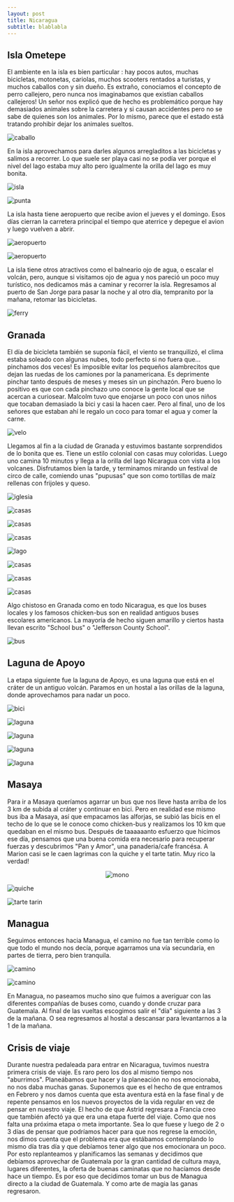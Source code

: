 ```yaml
---
layout: post
title: Nicaragua
subtitle: blablabla
---
```


## Isla Ometepe

El ambiente en la isla es bien particular : hay pocos autos, muchas bicicletas, motonetas, cariolas, muchos scooters rentados a turistas, y muchos caballos con y sin dueño. Es extraño, conociamos el concepto de perro callejero, pero nunca nos imaginabamos que existian caballos callejeros! Un señor nos explicó que de hecho es problemático porque hay demasiados animales sobre la carretera y si causan accidentes pero no se sabe de quienes son los animales. Por lo mismo, parece que el estado está tratando prohibir dejar los animales sueltos. 

![caballo](https://lh3.googleusercontent.com/M9u-ZPMUICYMneM8H5082TjXqcxvlaLPo32u24euxJHoeHtAE2DTo4UzS2fBTeczy5R4z4abDtyuxzO84U_W0QUy6ayt_fbWIrCxdQTHPhUl-BjzOj4559XPPGqmomXsOSwNq3eh7UgJejOBWyGxd_-x7OmmU3HInQjwzlPTHAGMBqBWHQ9bzMYcT7khU34q1l5DqnEV4SMIwJM88Vj_JkuIQj0O5_mfoTJEBgu9Q2S-gVENhR4t1-yNg6wv4gPhQceHSXWpXbsR2wXFlBrbzxT0Q-o7PWANDSNWqnqMbknAS8On1V43FSGSFmcnlaFm9qFPXNxTHbrRKhG_pY7XlIG1P5dCZhsfX9NqeZv003XU9t09Cfw9J6cf573erkW7ucGpczuqroYLTuY9m8IkiOCnKq7qlcKDJhCYtbRiIWZ7dOx3LO8ts42Lcxub13UVMMMkpkzrI5e_ICVFVUqtcF0vlrd4uX-HVcWiIBdhPKOTl5xvIWMXxA7_LOL6JLopkEZxH82T-oWVW5ouwfxvaJx8fC4DLxaVAR2Vg_0vtSvT8DcE2S5KGh0yOf0avmc2JvZMJTBeMVDcVBmiLaFqBHUQOG_BdC_WW-p2_80tlYDOzI6k4AAgOVxugVYPSFwnJqNvg3LgzMwzBYvatbcX27aKfuq7EzWjSA=w1184-h666-no)

En la isla aprovechamos para darles algunos arregladitos a las bicicletas y salimos a recorrer. Lo que suele ser playa casi no se podía ver  porque el nivel del lago estaba muy alto pero igualmente la orilla del lago es muy bonita. 

![isla](https://lh3.googleusercontent.com/kBNx2sBT4oRfpaCKngkqXT1wQ79lMsswym5Xqb7IacSRcT4z8XVfy4tcB4uQ3SkuYObdmYPIYq2VKj2uKPDagtL4fCP905ylVM7b6AiUHi5Whx9Ve6eWmBIvcXG3X5yY7pzLoJA0yQqOIspBadAL9jvAhW0xXSKc9MARlyQ3f8Y8qk325JlAcOhuhLdbbF6i7OMOOYKNhuQCI021GS-jv750Lr61VAUMSc8KZWl8y7plD2Eh5XJG_0HtE0JEzLtFvL7oMIGEl-Bl0g5QngG4FG3M4D8Wefmvu-i4irlyemaHdRWDM8rObxBzIMGLpPAdVKdx97N_dBJmJBuIjG0OQ79Iqw-FjtqpY_e4paMRvLRmMCGAbdn_5eG-r-brS8JUFpE9fzQvPgLhsbOaB9SYJ5t_Hjo9VBTtn_YLCU3TaRYOXWW2ZEfKCoDhKXR2AkpS8CeleUTfUWUYDe-QygHYo3DyYNpBqyP1whtjpI9srJTtFdzDJAG8baOVWnWtTFNJQl2dq6Sk6aAxrKgSVoiPQhoo5Kmbv9BWRK-zjTdxFA5E-VbbRbCca6ZU-u9uyx1pFdX8pRlTcHSGpGSWheIy897Oo4pM8akx19fYqL9dSXppGxuzZ5t_w8cL4K6mOwwmhHcfJASgKw3qc5iLMpPXTrz9ZVZQd22DGg=w1184-h666-no)

![punta](https://lh3.googleusercontent.com/hDnzlr1uquPX0kZeN2e7UDrCyO43sq1NASwapM1bj3GXVGFetgLl4YK2k3npTb0-Rc8RpgVD9p0e43V3Qk0LkMl4QH16QDOswZV5Oc7mCR4I0Nv7-48Ax-zT9pi3YIrsiWDze4eobfcfmjzeAb5zeG3lH6WegRyFzTG-Szqi-tm-k_XAbQ1KdNy7IV_tSGVkp4-Sa5zLVQOenmLDoAc-odHAKaYDDo6NZ_ziIg5RS5fEaUoTVjtFOt3-1pi_f3T-mFB2J0weA7SqgH9AtwPcoapVAjZlTmCfqdyfnciEhsD38BqjNBiLg5C4wTWFiug5lcF6Feg0fLHzXB8p4K_BvyPCk30lcHPMcTEeYx8FQI-ubR7ChtfaaCNnG6MwotMIgkPymQs1l9od0p_iJ5W25GPeex4vjkPvpV0kzghFr29zV-66B4IH6cgMmqjxqE3iOUra_DtgKavUyzNnUd2kFyy7fBwCAxXGxUgdjt6qp0nUSIZ-7KM1a2Zo5R1YoSkxhspq4aHTenRQKXU65Y6eANuOStfULC2USfdyVw_Quyly2Ore-H0N9jprXNx7gLc0geDZdkurdBwxtmy_7UfWZZToytYZb9S9laeFMLKpFvX7JgKUYwsCP0n7TjfCzQQe76m-yDk-Ae_jAXR2kl-1-xJqEk-QMpELSg=w1184-h666-no)

La isla hasta tiene aeropuerto que recibe avion el jueves y el domingo. Esos días cierran la carretera principal el tiempo que aterrice y depegue el avion y luego vuelven a abrir.

![aeropuerto](https://lh3.googleusercontent.com/ONZ-7Hb_6rHQFkq96SmPFXz9tBfunqx2KRI9-XRYlu3FRBrMuQS0lraUE_rBt6YmhbcFdIEnGpRynjb1l_1oX4dZAetm1vvOrvUnwlWc1fEYcaXo-RYv8nxeDLB0EXD-RQc7h2gc9r41pav3ltclFhM61Dp7ebnHwoBEZPa42tBgFIqE6v8fNubWp_7HB9hcuq53CC8CviPtdKIPNJ1dj8VMVjyveeyb6Z79Y7upQ--dSqL7icStV7VzUqy8oOuJCU03oWPmfdcAZYoa6kA-HDwyS1OQCnXsIH6yqtz5tDuXNvYOpBr67PIGnCTvt_7PSYvJPvlxH-Byl8F4nUvPEnIol0XSouO4z_-_jD6DdsnrchRbHUW_3A2rZl1pLKKds_8VLOdRehRawb9Vtwxj7t8FQlSugE3WoNg0qoCy0iW_PM7Q9plhLsMd_9oZe64vPf3fGrsKNjI-CAcz2wuOSA8i5FYnEwV_RCZGCj3gE1_jAuiGD7yALv-1SazC-CT2EjzAZQtcjfIxWlSTf8uJJeaIiGxeyU-b8LFeHMK8rF0oFbfJYTC4zxlUzgKm9sYwlvdR0DZ4Llu8oiUOjfR0_xfqMpCsLuIm__reLPW-JXpz7UHnPdBg41rqwshJEsXMIzR-U8_D6U9y-C-9I57yzD9jhKtD4bt75g=w1184-h666-no)

![aeropuerto](https://lh3.googleusercontent.com/8oCJFAktdK0hY2D1K9_nFUTPAsYsUZRYuiBvqOa9TElTluORQlOgHu21PH1eca00kV9SXRxNf_a1M63lqQpBqhmesRqHRTyrot6FZO-AWs3rKx5JKtk6itLZPlxEN6OxpxFgsyDhsZxiNLbEHmtTaIVNWdDOGyXOX_Dpc0ysm7a9t0GE2HTIVCZMipG55HE0IsXyCii4IOTYTG4Gvo114vLX99ans2xNkj44kFiHd9lNWWfaH1GS151dH5rV_1wCPj-9cZv0ZuFPEqTHSEyOKVZPQMxzgVt9cOXyXzhZ709s2uUrFh9Y9cg5xwLApzYR2j9rCqwqX-7DplcBJy7TfvuCP7F5C014xPedtezhx0Lgi4qKzSLI1lMCsdseNXXntsir-DN0KZhaeHaXxQQOH4Sli8M2PoT3q2zLn3UiOxfFI7nNqGdOtvc1dx5rzjqTYb5Ob-I0OAZTRnHGrvlpTGZTHUcpyRGDobRFYZuu-FBEmujzl1j1zjqDSh2UOZv4EDX9z5xtKqXunFg8QkV6qZ4uEj4TlKZomkLRLQS_1d4zLLIyPybBvOEbJuHUofr-VfuPJymVum8yPCMgsPqIM5BRpHoS2QOr7_LE3kGUygwT0OubizXxse3eTUdnZJfSLPiGilNe1iWneb-czOOchr_qhbe6dBybNg=w1184-h666-no)

La isla tiene otros atractivos como el balneario ojo de agua, o escalar el volcán, pero, aunque si visitamos ojo de agua y nos pareció un poco muy turístico, nos dedicamos más a caminar y recorrer la isla. Regresamos al puerto de San Jorge para pasar la noche y al otro día, tempranito por la mañana, retomar las bicicletas.

![ferry](https://lh3.googleusercontent.com/a2HF3cM9D8h2cVKyVORLsrWHtBJl92bmsfP6-xeUie-toBEFUzmfImxfg45bFltOLlkZOYO-3GRHzPZSZ9IV1GxsndMNNIu1yS7Ewy8-9E2RWqw_RvN3-G8UfF8Qsa3ZnMaHhAlodaSNpj3SWzPw6jh7lY8yXpfGhLsmWF4b-jjrvqTlBCjsI_47wy_644kmf_tGOJniJ7UhdGMg01iscsmZNZ_D_9OcKljY5TDYwhGaboULGMUoJaSGuGflMCgZ22gkF89yohLyc0BGi8jMIc-WePswrtbmMES2_9XzqFlD3eVXubxmSlPRXESLFfo12btLguoDTTAPdRvqUdyUZpdCUO2I0szcdLc_DtdBmX2SHzxLneys-7UQpOLc0AsdYd9kp9p2GW6JJkTBuVzmB_cAlxZB7LwDhvbNJr7MU0wJioWPZE1r9DvtfG_M2gIz1N7pes6jvrDTlhYcR9rocHc7IqfL8WA35wJ3OodlWQaiZovU5L6efAAMHC5LcgquWQHGNTbMDdAkOc5L0txtfaA71FrOk6IDsKIH7aBl0qxSjdfk46QXtDKBC19Vto6EtRnoptBd4_lOdHSIMAMU6B_nATJq8brB7ka2QBmxGBURSaKx7lXf8L4eS9WGlka-JyLOnMIIfAu1jrDDLZ3iQxICaQPhkyYJ8A=w1184-h666-no)


## Granada

El día de bicicleta también se suponía fácil, el viento se tranquilizó, el clima estaba soleado con algunas nubes, todo perfecto si no fuera que... pinchamos dos veces! Es imposible evitar los pequeños alambrecitos que dejan las ruedas de los camiones por la panamericana. Es deprimente pinchar tanto después de meses y meses sin un pinchazón. Pero bueno lo positivo es que con cada pinchazo uno conoce la gente local que se acercan a curiosear. Malcolm tuvo que enojarse un poco con unos niños que tocaban demasiado la bici y casi la hacen caer. Pero al final, uno de los señores que estaban ahí le regalo un coco para tomar el agua y comer la carne.

![velo](https://lh3.googleusercontent.com/oGnhtMt5y7OGXAuhfr-5-LZkflCA--zw2HLTbDfVaNFPscaR_OpgwpEfahzqXVvInvQBTf1zehkcfeCThrAwZwwLyB9_NtNFHU-tkNnor7fzaZ8I4E3z2hBqg2B7uefGNnd-onNMd5oHpZaiIL9_z8Afdrkqhc4RK7eeJw63eVRjlgcDepMczhHQnOlK2-yLEEyZj8lmlvGyOyXK4eHPlHFUgo8-NJw8pZXwqNzfHUleYg9dxBb27tZUhHIFkIWQvjjVql0VvwJ0cNPYdJx-XgqR1ZpYcX5BVIPid5z1mYxwDuof4vZKDjhvv5S6g4-UDf9f4lMxFzMOtJwCVTmaMNCMpoUPZetrBuxNXlXcfIuBojgPFQXtQfPVPTQ6tpO9OBoeqSrScyTTzsNraSOAx94eCm45yL2dj0n86I-pe6nF5_hh6GVXSTw9N5IrAB8Yr62rgnSUzxjPX5I1BUjpJIPC5ucHo3LMEPU3vfRUkE73Y1YyChri9cjTS7HV_Yu7vvyOjmYGUA5uqy_TZhMBopgyu3hCC3lZiEv6AzvebEi6hKGbiOD-x6tC6eglxt9m3oK0tMMc9in8sal07YTsA27bwDSpFUEvODNIw3TG67odkH5gXyzj5QdwfvF0uAEGGlAtRJzg_y5SFhF-rUCodUXy-ndH-s4xvw=w1184-h666-no)

Llegamos al fin a la ciudad de Granada y estuvimos bastante sorprendidos de lo bonita que es. Tiene un estilo colonial con casas muy coloridas. Luego uno camina 10 minutos y llega a la orilla del lago Nicaragua con vista a los volcanes. Disfrutamos bien la tarde, y terminamos mirando un festival de circo de calle, comiendo unas "pupusas" que son como tortillas de maíz rellenas con frijoles y queso.

![iglesia](https://lh3.googleusercontent.com/Ssj8JtOiRv9izlXDj6T1Dfp6MOvNDO5oKV2KGfUOju8tlJCcZkYb0Ywz-ldF_k-0B0kvYFpiPxGuEJyy9j_7NHpvpjINp4pdWuUa2lpT9razxEQiX1cvwNVfItbudni6HDYOIn1EpY7yAv0_I7rkplcNGCjDZqCC5MsN68jzhb1szUa3u8b79voarLoxYwq4YElrdqrd8C5ZDCq8JjUBG3qYfL_p2P_L44UdBttz04OEmfvwuRgJqeZ1SO6pkUli-Mplhc7ddkC3dTLPyuM8IytyJfSbiTbdnEpsm3DFn4YQzDZPT-TxKYi4JVp292TSXTBVnkfRrxQyNgZ1wcLHMllfFUChCo902_ZG8uPW3v3QGI2tdkCyyhfAFTKuS_9cut0ZzKxmq3yX15UjcQ62lTpC7ul50-fRNG-DVyuZUYw5rrJwKFH8WeWaOiog7iQ3uPvbrKDfOxV5lDhHENn4-1TVETU06a_F-NlbPeJasBHSyKNTONYZU5yQ5l5VNQL9aXsT1sHzpAohRx-8LZFBp5C7davMdVKEpcC3Bgm_MkH7FBkxXduD2nDKRoIRV08WFlEwqU6pHVHy9J3AwFXRF-GSPG4EhIpLmHaaGahQ9T9deSesRghpKAXKiqa5CM7HaABAzkL4NE_gWDRCDTDTRlacSzioZEL_lw=w1184-h666-no)

![casas](https://lh3.googleusercontent.com/Y654wjniaXJP1psxbMu01S6FttTBS8VBCkO4tiSn1rgZeHlnQdF0iZzfFJIBmIQB1YUHpRCdvef5JS82Bs4Sk3nV3qNq-oUEAwp-rdsev9exkGlsCVRXi4xfEFFwiimI0CtqI6M4lV4LWrKFJLtSuUQ9P_Y-leH3X7qYPAgJH451UZ_hsgEbgLfQ0ZCyVOcfKcVddgnz_DtljgFGV-bOk8_yAuKMsV8IHJldo1Yk5WupYz6rhwGkYGt5YopPS6l_N7R7Sv7PGAon99PVAGtwKs0HvkhQt7ANZZ4zBxMe3U78nzsyFokQfjp5QhedkXXrFlRqAq1CjU2VuBBkFPgquRpA4pGt0W5wuIF2MweFhej0OQHflVRBwNV1iFoFhc9cA69d_Hze-XvUgCnnsR54_uSAwyIIhLK8LOBdmkOIzDVqR3cRKGLHgjzCIaGizvSQnSmyGuhYxn02ox8n2L83aPEONMzbkiBPcXyhsMVWmx2s15mN3vZdCwa6PweyqvFFWFSx5BkcjLj2H7sf2vrc7gl70dQs8VAlf-KVWP7FadmwPZ2Z5dPhXrvHxzYLCZNy3OR2kaT93Tt4fgWHVmnHYqZiwAKKvAsqxCrdtWp2Rskl-yg5SInF-CkQeWQ_bjzNqd5mgW2x35w9zZrd8-0tc3x-wuzPq80IHw=w1184-h666-no)

![casas](https://lh3.googleusercontent.com/MMdllzzWJAa83bC1IyPONdCrNM8bYeYDzcRkrxNq_QRM-0CQLBsACUis6zC3hgSDuxN6IFrqW3_DVsyKQree18g_8tCan_crjCXFBAKvkU5U3JP6kmPsjye0dl_U8lFDBb2Q5J8WaQnRhEk0Fdk3QhKQrveO6rsBZLsnhmELFdNzkQ96e9Y35oSouQEZUxSDjfQTMqCRIPEv3NBDjm2mm3skifQ79cbP3C9JbZ92U420XrYxaL7-sJqK1XN6KDh61Q7RF55bvPe86vx2ZyNAOn2Uz7GNdWf2WR80MRhqBhojqqedayoDeIQ8ggsU_VxhHPjtSSWtY2cYoIeTBa1hR4cep_7AtOK2w15G5WqDqnkqnLTgkCx7uKB3o0uShtJ3ARVL_RgjtnYOlxS1lg-ero4-osBnl_bZEXXnSj8E-UT2M1lMErTug80x5FGHr3sGA2NwcGhyrri9ipECeB0TF29sSWPQ4Sr0pT91d5eT6mTsaJ0Qvud7C9oq6ebgUifHTJL6ubsk6f-zcue5xFd033nmdZk7J2xiLjEy-HiU1z_Ar8UQRJrru12-xyjxJU9Fy1IUv0feW5SBubDsAwWC5ffR6IuZInYm9rqqa9Q3lys8gc88U0XAzQYLdkgzrNWdXbZiCy-WRjBgv7wBT_YdSTX5OqzhEUDYPg=w1184-h666-no)

![casas](https://lh3.googleusercontent.com/cMjcCbw252GBbrfhpNZGPZWZ3mjAPynowIn511tuS6w8u9iQvYqGWPnP7rCsaE9N9469lY47xXUSZtEWVQwDI9JcKC4gCpSfMul7K0hjLoQW2S89pJWbSQvTJJmhNCVf-wJT9pgd1Vov72DAON-1oH08mCpoOSu9bqaCv3STrhf6CS-MlhxAGRG_4HPzMDdhlb433hUA2uhkyX0MK5ddXZ8tFofcTnwq5O-0tmKMoPpD22_UCn5A7x1ieFf4wcwB0gypcxJyJmSu7c2_42VfWrx7d7GbSZcT3d3ZezIZ1wd7bB7VzUDE5RNw2JWBhU-BVAeFPQIqXn_EhMqCsNGjEZ6QwcMOa-t7x_WAqCEv7n3TEh2LBONFSwuEgQb1mwQSqoCwYNC45w0Sf3RVn-oovhI-RAZSwOrd8zLoXSr6M8paLd-2s3ff5hM2c3kjim4qMZ0kh2JMvI1MvWR4RiJSz3sS7f-0RphsUUBjj-OGiH4P1JSrfjkz3-_EaYzs8pjP5Oie3NCa_97Y_z41ySakNVzqmwEMUpkbH0NIVQeBS2rrbnPTKjuWmGLhlX9vQg9bUBe_WPeqmKslcmhMSVsa6LiPBH2qjQjdhBfFtth7aGVawPLFuRyHXRefY-Thg_hhrQgjjCCCia5kf66YLz9SxXdmNc4nIoPkMQ=w1184-h666-no)

![lago](https://lh3.googleusercontent.com/scslFIuNDRQErbOQMCaQylGxu3qwo7Fom5iETxgwZBMqvUZWagwy-u1a1xrDGohExWyMnlRcjbpZcPVEUI4O6msKagVYl5qbEWKQrQwWwddZrMys4vbU9oNTiyOP3dSE0u8qWX018SvBDcntT2Erwo9i2YrUCtjOsNOBSIVVgJoZkCEc_eNWc41oHf9hfEyQkUQz5NbRil5X2n_btPZk1QRR_rPpQxH30ogwrlwk77AaZXiPs6a3LHszrkY7IE6PMtGQfbRTdHSDtwYLtNLSz2ufz6lSxW2rV87FQL-SHfM6tSQHTxPRPszmcjA3RI4sEHR_bZWNWhXTb8J7uIg2P3bRLM_im0Qe1aOxqsSS-wUUrVTp8NMTe-J-VgGzeRTewHRS5IcvTgS-WfwGKZnDUmnBrYUgoB9YSlmLOYOB15TIJRUjbp5Jrnj0sWHzu9nNpFx-t9yKrKWNB6grtWERc9jrdOhi7c1XfZQYt8fgsc3fyDHl5qxglPdZxyzXLdn1WDkRKl3z_AVojzFzHzHFt0Eh_sTStsHuHLfltVkqzo0Or6ikIqVktzXq_4D0utTcbrPB4WSPragvSCR02Tow08CW9LmIpHuGQwO-f97hK-a3zIgYYa9g8aRFGiB9VKzg2BoLoPZ-qHzS42-XEZks7ZNV4IsTEum90A=w1184-h666-no)

![casas](https://lh3.googleusercontent.com/GrmiQlEjD21fxey0KMZIufQZqxRtEkTR4rwq3B-4zXOaFyUFFoemPsH6atW9kY_CxONx4si_sFXyXBh9grfcq9VNPUaV-T_55MP3fJoseOnSHut2D5tu2MUxfGVc1yX8El7BKM_MexGMU4qndioaXQEb80uKDVcpcyo82QHc7N6OxrVi3ctyYtFBuigAQZRYGsSmQ3FyrsXQTwmRuVCjJ3xHu3MyID9OZoLToiZS1lklfK-1RFcLHMsnMHjmWqHqM85ZhAPkfm7gyo1AWRf8rf27nOSqI2XAzB3D5QIu-xFXc3dRoZyH8s-F5Mwai7ertfOWcOilHa6Lu-MqArPxz7GPb0BxrzYvVCVv8Pzl7wSPz8qAz6TCU8ApL8B-DCwrSsM7qNOLdcpIoxrpBSzE2AgB6GP5_1j0AoN0pcmx0QSLNnQDrXJCi8sgZmsK_2zUDT_BclNUNeuKC6-nAjHptdD7mO-CE0Oy42rwDFsQT67MAUrhqFA8koD81WJDVxOutmW2rhZscDyXdNxjmBUCbVV8c1Pwb4FYevqlYEOJa0jjdn4vf0sY39k6mmF5OSEI8UMPK6I5bixWcuFtRY7xW1cO59un38zMU-ARPEwWaD8a-cdfsNut2hrybzbHDR_UHWDOjuStytINUMQDvztGOW4udX7IWjAS4g=w1184-h666-no)

![casas](https://lh3.googleusercontent.com/fndB7i5SsdDMwl2N8NhLDa3rZyV_sGc0TTenez8C5BIYy8qna-V_e83uIgqwA7VrnpSnQrL9S0SCPbP4NnMgrgLEP9Wohq3oltlWhY8EIjENRAkjlbCJsgIuVhp8dm3z1mkdIGLEAGcxfYkgnfmV3x3nigcxQ630LiVw_hL6c9xJYxrefbVrWQX_Gd_cPZtT32GELh_e1O4w7Vivw47gUA9vPz1b2jUyqdq1C525lqK0bb-wTsAE6ReeY4o4okoju_nhQRgCxMQZZ8svDnKwLSR3cHGtKUcCujmQj30AEWO0z11FGGwZvP-rgnhLBrr07mWP9nKk7BY9ZF5h41s3IgpHpOo8nx23QR4xHpWQfXkTwzMnMk71mRDA_fw0UZtL72ofnifCbJpXqMqrehHjQIwN6T6vT_qlPBRJKPS2psLIRdehH-Gnyrh4vK43rfxSOCsnFbosHc0coPsc4XO4RrH_4bn6ePD7NRpqyPGtBu6lvxTD2fX2yaIg9NTGw1AXLOhWoqYUAsfOfmN0KHnJHnSESD4fQ1c9wNCAhtNH84q0PRxA7RvKMTW7_981FYl56wnq3_-WWh2uDkVSEW0U4JO3W2e-SP-izsiSMAgEz__aN_yljstgQqhR2TT8SvGu9q9EfEjwOTzvlcHVn3vzayRUelxvh4G71A=w1184-h666-no)

![casas](https://lh3.googleusercontent.com/TSxaIJlvTjrhakItbI63EQ9wa9ERCS3yNd_zhR5RKJL9KGgep-cjkFsoroawgnqJNc2WEYJtscdJ6_a7RySmbyhyJr1mrAiXgAswFOeIOxSi392Nsv0BMvYrrIjVK-mk19r3PaNH4zSAIQZfgsGhzDJX2hW9vW5MWEQtNAdl4Mmz6PFm-FETXbxX2AEJ8kr8feNqStVJphJI_chd5IjpRJQ3DZQORB8ReveJaOTI8QEsxAtvBn7lhIHmCpS4xxS4YMfgmiKLKobkxGOXohc5OK0S392RFt_kRztZUwLQH76llWUnW68xWlwkrjUUh4vVHXQU6aKLZv23mtn562vtevrnCIxdUosgspXUvajz8cX3346SjDbeDy_rwGN-lEB6jMzI5_XNlgqIjE9h2kmp6ZejgjB0gODe6nvJctHlGaoaUpjF9D7OtMNQZgKirCLEiS-6uxBoiqW-aKQLEymWi0HQQVex4caJ7WtkuMqJo3ZObYrhFWY9slgmYyENxMQNVaYyigY3cWlHEc1pLTbZYfTExIXNd7CkbH6XDnxClPqeBLrNDSIwZu42vS9IVAXjUjTtn8znZEz9f4Cbtz7eRlgRAqKPDO14WocqDKRWMH_7OIg6DSUd80CXa0vDhc4Gxkok-mr9b2rNSoejSqqUP7Io5qfekVNFzw=w1184-h666-no)

Algo chistoso en Granada como en todo Nicaragua, es que los buses locales y los famosos chicken-bus son en realidad antiguos buses escolares americanos. La mayoría de hecho siguen amarillo y ciertos hasta llevan escrito "School bus" o "Jefferson County School".

![bus](https://lh3.googleusercontent.com/ke3rsVkWTnaZD47znWL8ZaBBdIRCkiCTDMGuN3EmeKp2OPlKgzq7iKKte77EAyuD-mC0jmRAOZLnrKvTbAc113WBZCH1tKCrVaClmDLq3v_8q_3J3E1enSF6dQ0vkwvMXaC8-l4MhO8yGqqgGIGj3hC7S1KKq_ITpUC9w6rliXwp_oD-Ofb1qmh8bVWAWVOMUqgc6vasGB_0nYoZ1J6nLilpmEpZEPUaW-9LiZ0W2FC0CSKSySAUB-hIg7ktGuI7X7hktqxn4dpYopqWm7ujfNHxjrtJEYXhExE2mCkRk723SjjYlvNnQXQhslkxBs6mGnMG22ntgYyPfcRdOI9W2W_rRj9fXydzJ6qUMlybL1eYsQr58A-ONLY0-f0NfH60uC_NfNu3Qzv7KO55RTguwTT9A91K0dExUXH1UuxYN0EeyN_f4LfInS0zMeNsGygboj_4Uz7atLAl6_Hj4h89pLcJjeVJdQJdLdQ5Mm0FWzixmhB-DVCoIIH3NDV68dGXRC4FdHuFbjMcwy9OhD7J_xFJByDWtpfidEXCjRcfMIrCXIALv9QVxmwfzcMU7rlEpQgPrrKf_QEbJ7-IYpFdz1aF7IjKry5-yDsMsodiY7WIMfvH_kZBr7hshnQbIeFfvIC1VYpH_Vrop6TIM6zYL3TBZb6C8pSIJg=w1184-h666-no)


## Laguna de Apoyo 

La etapa siguiente fue la laguna de Apoyo, es una laguna que está en el cráter de un antiguo volcán. Paramos en un hostal a las orillas de la laguna, donde aprovechamos para nadar un poco.

![bici](https://lh3.googleusercontent.com/Arj-qM5mfMnkHRs0aE1YyaP2CNDVtKEW5hQoDcrTHbNh-hXCkZuPsOWQTuSsfm96Htx8rNkj1GM4D9hM-JDot7X0EhEgR1-LwmoWOmp8vSVPAHsvCxiMxVTeV3YDX0taYFeKPYJ1dae5fQKHiN_Imas_fdESV6RUoZK29WFUZ6mjrVNtUZv3gLK6daGO3oMISmqjYhyhSb0EXBJbqE6mxz8mRaBLZY_um8PiUf3bW2xVoXUrWzZkVCc-yCQ1fCg6_1cPiyHLpI0tTCHSvn8gm9rUlQL3CQErvT3B6QpYFm8ojxXjBotV2wOKIsVkcAHb3_pQ1RGyEMZTgx_S3PjtO4QOHRqFMcJ6m17n3CwORHOTSXG0y5VIpBeLjdANgiz_ka79tXuv6wYopz2kPkCMR4btsBDmmZVTBtJTZVzfK-Qag6NlMC_UO6TppcTrSNnTNMcxR-YpZiXo0nDzHIvv7qUaByw-PKx8xi88yH1VL2K-aBWTOLXib-1ptAl0y8kOTXHELJmD5YokzKBLfjaXk-DCdhbUaAZJUTEOawcmbsVDZlalnu7PnhHMs0lt9mxH6m19SLuFWjimn_uKmNa7DOx9AOAeoKNNgZAtzxa5xFt3foQDOeuPRobXWpxeThf7bAr1FXidDr_OIE8lUmgA1bPRlwERuLfKDg=w1184-h666-no)

![laguna](https://lh3.googleusercontent.com/2blf6yOr7cC-sBj_5Gde-ZZp_bnUp375RcolXfy8Gmy_caVZ1W0JHfI5um-NFdoiVeQFcXuLXK-_7IdK_t-YhhaD7WYsJBwiSpC8w2c7ZsPNNJdHNtGjqgcmdi-O07zWN1H8sA5n6UUv1AJMkru42dkhv4VQ7OFowmFOUJ3_umKaQEwLIxxu_Cw827GpxcR0bmGhgc98tlFFwdywIgEvKrSxVVW-YTtGWyXcO0wrDlxslfX7OWc6T4RZ3KQ0qF3I3oXNSGeWVY0VE5TejYhqUIvTyj_CBMRGeJigknoudL8G7bfVOAXRGt5praNE96Ut60twGwPWp8d0MjZMHPow0TLO6ryCvza5zbbl11_RJ6iba4wLnfBJxB_-1A8y2sC2hiHsS61C4m4snY-qHN6RQvfwQcJWPfqBa0gicGq3Soop3ZSscfCV1urYvxli12ONQn_vloIwiZiYCj1rcBBSQr_iZZXIlruDN7Oz2Z9Q8ndhxXlh4syA2vESsALhf2lAYZA9OdnXfwK9D_Ev0c_gNobtOK1J7R4zGabpV8xMQ6hDmdWAry3awA0axddpJLL3Tsek25pfLqhkvRYl2EUDTZ0IN8S7ZpkEhQVuYY_mV3ze8hUDyzLZindvShyXmsjI5IkAIJzxiFy1BNuWJ-crXRP4WtHu0bUUPg=w1205-h330-no)

![laguna](https://lh3.googleusercontent.com/krDyCvUCBl5J9_HIOZi8EvxSCHbG8oytWW8NXbRIJ7fNkRosKcaKYbnlvx25StaPQ2xKuMAfAdqTFuXyINyexiIBuWzi3x4tfNzr8AU64l_BB2c3MxoZC6AxysAexTj2F400XNfu8E5SU0GR53JCP3Oqb1x7Rx2fNsvmUbvdsj_xTSDLTbQ7g1zSlCOC60sPVL9-8LikQUMjYIlupVvSTl70ezMgtQqeYsl_-CkP3l-3mtBsXbe_PLEIw5HuIxNvAZWkZOJSpJg4QUfmCKcxq17z9Ma1k3CQ894BB-XDIc6lzxWY5ySoG8ykNSPMyYv018nVRsjvDmZUmt-hFHdOSZgr9-c4z1kH1DKWQtV1YGggxnHRu61ruEdg02v0Az6XsYfSyUa0dv88CW5Mhs13W8Pu3VVSLFURPPiXGNPkyxBWXTUN4k3v2ywtOS6G6EUvF65GjEgX89Pg6Ntat17YAvDU3woEMpjiIAQpzI89e34s4uXBL8brBJFO6b_INY819xzWiwcjTuKFohHNdemSEbQPbWQCJiR54eqSUGMDZz6RJ-vTHvdyN9KDk1M2Ta-WOCRL0nkQUqoto1pX8SJkeo0A-DSsnI_iuO7luUY98fQeWm5ARvWuSp3Tie33_yMF8Ftepanap6WRNim6KCm5M6ROxi1JdQoJvQ=w1205-h305-no)

![laguna](https://lh3.googleusercontent.com/ATn6LltXtDA_HauJItI_XlWTtDjwjVTamfG3CvFQxm2nRQ484XkovqMtSdiFYlUVg38OPVwQp7VEHJTjh6576N73AUpwSTwHE8KgVP6z7GQi_maBkbfsHiBeVJdipO_TTBfyaayaS6nBKgZCFbGlQipP4ktO9sik7Mz2tx1j5EjbaT8w_69T9OZxW927ZxhtbxNfdxRZFdHneK7oM12uJj88S0lx0aLeDzTpSiApid7_mYdUlNTaGnJfaUC7AhessyG0_yQuT72r9DKjjyGCyaXC1OvSXSFWM3thwf_wcMi4UY_MDPDokTk_zdOLjShWyOipfjc3AR1A-TD_2EQ17POyqRWA-BRQFtaOd7aMF1SfmC5uIKL6-mTFKwq3UrROtQkvPsSQJJcEZPG2Oe1ux87THvylkdkPf1IbI5oIiAr9lLincBaDI_HsmnAqLUmdKeusmNk-xXd1AWNNLCDjGw01u06vd3Jrz_50zu3KLdmJNp9lbkSwLKbqRM7rhwD6Z8l_YkSbtcT0sqHX-EApo_252F1OmUtQDYYbEgU3u-T9-OqFiPksJyAy4wR7LJDIEXM-mQiR41acaIWA-Zzp044iYgn_VpmZr1XA4qtko_-OfRnkQMHmHhtNqcVptAMKhUNJwOoHCajNwHUkIQ-uRjGrt3a7_T2qPg=w1184-h666-no)

![laguna](https://lh3.googleusercontent.com/Iv_zyvGvNB0Ezlc6ghTz3oz3IS_mqFGmUgxAemsC2XvPJ3WSXehsI7HcRlUN-d4pjVt407s82FsPWC5GKvpno_vFJBOw_giJ2gt3UQ2u5MblpY-BE8YDC-slBjq0paqKtswiHbCcRoYtw_-Pj2G_MQMUdWXJ6Liljv65Hcp0qZloFGK-BSs255j1dQJGm2iJzFJSmHs9lXY1VsJ0w9J9kFj5UutXVm1gQTNdMkhjGaT6h8LmEfysOex8UbLARHfwdPqO3hSJj2rR2O5aGU3QfXAiRxZgVwWtnPcOFoleum0TSl53Alq74ruLZAN5rsHI6rB_Y6X0Ve55ngOZFI7mpQHZIBzQWHEdstX9WmPhYJF5ektV943g9GcCVRgIDRcJcTjLDq7LMpU18fQq8jjaLu3QDzwxAJpWPGMRqPRmRPHxq7m_l8ktgIOO1kh7IVm8m-I_UOrVtPMBcYJeStMhAIlfUeK7eP9K1EH6HcxLmtOi5EkNqPCr9dEO3EL0W4dFQpc8FlHaQnKDiML6Q593FQSImDIFaGgRCRUJqE2QBJt9kXFazOflrjN8rxUcVXNvTDhQrYZTgBLNkKyNE1gu65lxajkxOT2_pATUR-rYwrZrzPBH9UaL5td84LJrshoyy-SQbISPj8WyZhEZgXxugGWl-SdAsmsIeA=w1184-h666-no)


## Masaya

Para ir a Masaya queríamos agarrar un bus que nos lleve hasta arriba de los 3 km de subida al cráter y continuar en bici. Pero en realidad ese mismo bus iba a Masaya, así que empacamos las alforjas, se subió las bicis en el techo de lo que se le conoce como chicken-bus y realizamos los 10 km que quedaban en el mismo bus. Después de taaaaaanto esfuerzo que hicimos ese día, pensamos que una buena comida era necesario para recuperar fuerzas y descubrimos "Pan y Amor", una panaderia/cafe francésa. A Marion casi se le caen lagrimas con la quiche y el tarte tatin. Muy rico la verdad!

<p style="
    text-align: -webkit-center;
"><img src="https://lh3.googleusercontent.com/qr4LvwoeWl9bNuaJMwQB8A89zsBsJWWZtItTccQFCg8fH8XA0c_iJeXjS7wradYNT-3jLI5bzTbSD_jL2ALz7OzTAvYChP1GTFokmjlmEWfszc7NROlKXLjtSjsf8RVUtIugEkMwRik3rHq6_tlyAD40wH3zbyOf7-YZXin7lnj6wCQ0B0rtymjFQWcdvclQOh52DhLLo0javvLpd31zlqkQyDDWkJHX5HZTi_ZLa0ks88bvJ3KMUuuenPSO-fSGZLOWsK12mUfBZlm7Lji3kZQRFe8Po4WEvS03b1ZBmkm7SxKYAKCZ_BnmX-vf0hieoMJDH0duPYv_H4fc4z2FbZ08l0vEYP_HxAiiUm4JCT6ppKt_2uN32eF-JF6CaXFUcxthSPLhNqRY1eLTnATd-FVht_DiDXYJE-DzMXr1dd-pN6ztsKNjr0-Ih_VlELU2yOYBISunqzbew1l1QOjjqZ6DmUIurCsETUxIya73gzOqhl-GOea2ymBm_16Glh4s9Jh9dakwXv2-cf1Enpw7nt6kYkAklB0lrDnELRxJCv2_a2xp8YKbPFtrodYSZk5SubS4zb31u3CnL-Rryi7rWF75RdvuSZOAuyYh92XAFJCujF6iIrSg-t2eFz4x9tuIbJ7ifnnNRn06YBCKRfrZQYt9HYCNVIQRnQ=w375-h666-no" alt="mono" style="

    width: 40%;
"></p>

![quiche](https://lh3.googleusercontent.com/dbHcDYBfaTD9-kA9b7UmJTA-ID_YsFms6H6kCbWu5GQeb9JNFOlk1g9ZGnYBvgsK625rJ0p2TzAdgBm-1CJafc_7gkfx8azw6CrpO9PkKFLuAat6t-2KuCbdqX-KBYO_z9olisa4p2cJwn7fzwP64HyomerJNuPSJOezUj9_aakYrVckHie3_EjGwREXBd79a2ZURZzt55MTdslhB3mmkO2NSHie5GbytWj0ue4u9yKw5W-helKIc2IcmFUNgx68MzcNnsynqJE2wrknW-8Mc29Ceghq2XvMHfS5UowS1E0jBURRwuW-N2GSXnxOo_5MPR4ky0BxR_kARviqPh9dJ2KRyK0KvoAKbKuuVRBr5lFZROUbHorevLz1v5timOHJpScUgGZgkBTuE6RKs9BDfWF6-DgWaP53EeKM9L1dZascbErx3j1kQ1uyE5OQqSgBvNs76tayKsSfKjQI2zzx1jx_59WhU0lob2PWmaFLwcVpouqtYf-GDKXRGKo9clV6rJ7TtJR1XJhQQ6VA9IKHucmLwZqmA_3Ob9T00jNwkmXFuuPRy7WmaQ2m-ni3-dSvPSBW7D24pIAAOJJY_zhDTRNBm2IVslzAQ5TtkmySDqGHVs0Hjbzbna-LHuT75ilnbR9ZyWujhwO8CaSuCmBHgtDttXHN7QCnuQ=w1184-h666-no)

![tarte tarin](https://lh3.googleusercontent.com/g2ZkWLYv2Miwo8PIM6DWtINOF333kmgqDL_MtMWtMRfNnm221iatv1He5HwOt88qyUWeFKVIdpYSEk7wBfXGXpG84CsJ2Y408Q7f27AyIFaTdVAI1IdfbTt846l6iFGkXJSnTP02r4Wwg5SsHeNsoctpSHz8NXcV528TQZZicywqNlRd1SVq0ylIH9YyA99zWm4eAKf8AfN5RE7Q_2s7IKKidbp-PjzPEmCwzY9ve1eHJIUzmD2kACI02-pLZ9JbNHhQ_1TX9x36DcxJCdTNQnaz5bM49dwy_UcTKgAw9P6UybL23IFhm1nDlg4fjDDuFLtPeTWD29nGPBSnPwrVDN9WyKGR1rFnQGTZhy7EI-HmaefiCFniNxhD9HwYdJ3P575JyzCMk6jojpL_S5rVqYDJQL23sgWSlx3P85V92QwAEFmp72G_UvI-1Z1N0JShES5rSdoouojPjQjsTNdjmHenBJt_wXQlGkrsscj0L9KCAJL38gEgrl6mTyApfnwACuUn1Y0WchuwAg26-l2nNRWIPJjvXoVoXSE7oFKQXYaK_gHEzoTBLI1YYb1sTaVh5up_T8ib7mqQxKRLEPw-PYJ68aNG148CPIgWfZdZ6MK5szW6tsSU_0FuZMNe7gh0t5j64dllAq5tOsT3pMySR_GwrdLUJ23XBA=w1184-h666-no)


## Managua

Seguimos entonces hacia Managua, el camino no fue tan terrible como lo que todo el mundo nos decía, porque agarramos una vía secundaria, en partes de tierra, pero bien tranquila. 

![camino](https://lh3.googleusercontent.com/lmKT1Jh5UGqtMIzRraxllw5m5RxJeqCvDdpunQyjzsJHxuk6xszgKfUX6mbFPNk5dih1mEvJ8sS1-8gq6l9XP2sYNdBXeLalxqL7fyetnlUKtGGywJ1-TJKeDMTAfrAiGOl-T9CVqz-YuqkqVg8OZvdM07Vtxd9DwGO0kjrLCT_3_M2gKM691ZLZBZR6cbl59CeFguuBkao1gMFjJ_Hf_RwoDTmFSDDszT6sho7k8yb93BmA3WZTdWK27PqYtP3uxHywgaKmITmgASqiga9QjfcQRbRKRZtEmcO5j2ty7bTakGgSLv_QU50vXa8nLlKk4hvHgSf85Ta7ZQM0riqfqEflwSNiCvzYHtqIzmIJIqlxn5gl4PnQzVAU2U_Dr8oUQQj9Engp_ecacz1BgdFjALaR_y36vGb0hgVJertg5AOnctkC8AMv6TpOWxYCuWPEFW04Ic6IBcOsljJJ8hGKOOuBNc0DwxRqRFBhWGKil9T3QhXfUEioqbzUEiva1XUz-bGrNodYysGz3KPtmddNZSIHkaXq7IjBDPqeRaGUOsIPyPuK_8Hb3fKqBsmhoNELSZ5xIqN0PEAdpSdL_XbwLP0JteiDigQGoP6qi4sW4r47tGrEG51KPLKUqkByzlPT8NZEm5SapoMyHozay6isjB4nqfdALRKf1A=w1184-h666-no)

![camino](https://lh3.googleusercontent.com/0ZtK05tTH--T7DAnHAZfJbCkM6ejgm5lhoGpqoa2KEQoAfBurgjMhgopmO7CiYGUC_FoNXUrSVnNcHETttVcUMImNdfzquBL0NoKxuW8Lm2HLgLQORhCYYWCKc1KJ2ALb1z4UjZ4L8lKM7ivHLYrDY9vcUhAyeP0Q2GH3mkoLxuvo0nQoGmPhFinXS6frNR-6RctXhUDm_CXHUsj7FqIqBT7194aKplCkWmV6FY39yBRh-9XBIsoujiuwrh9yAee9kp1bIS5cyxm5mUdiWnZQOuqzC-2FfPXFRXUsVJZXJRTHYCRMExRLiFgMTiJRqKB9rSTWFev2bLvjOgIrZBsR7-VUgOcnmIbQ5wI3ol0RpMPeIx5kiPnCKB1vF-2aDs__xpOx16EZ1KJoXebo_YyPkBmbppI20bG1RRl4aCituU59f90jfwl5f5FBfCSf6GlVVepoIID0xzXTKekiyMPBWFZyFlGRwLHnMGCCa7Iekscg0MT7Y_r6SsMMVpIaOKXKnZioHabCPNdrpek2k09_t0MQ_2TBVVWO70avnBUmBnto-kqAwvu2GIrGyVR5Itz7yOPJtXriN2mXoy8Ggg8lXxZkXOB90v2NYKTOZAqcoSn0ZANk4WtO3QNH2RE7rRh91dC-ON_-hdcp_3hFkMXbeTTtZBrh5W5Hg=w1184-h666-no)

En Managua, no paseamos mucho sino que fuimos a averiguar con las diferentes compañías de buses como, cuando y donde cruzar para Guatemala. Al final de las vueltas escogimos salir el "día" siguiente a las 3 de la mañana. O sea regresamos al hostal a descansar para levantarnos a la 1 de la mañana.


## Crisis de viaje

Durante nuestra pedaleada para entrar en Nicaragua, tuvimos nuestra primera crisis de viaje. Es raro pero los dos al mismo tiempo nos "aburrimos". Planeábamos que hacer y la planeación no nos emocionaba, no nos daba muchas ganas. Suponemos que es el hecho de que entramos en Febrero y nos damos cuenta que esta aventura está en la fase final y de repente pensamos en los nuevos proyectos de la vida regular en vez de pensar en nuestro viaje. El hecho de que Astrid regresara a Francia creo que también afectó ya que era una etapa fuerte del viaje. Como que nos falta una próxima etapa o meta importante. Sea lo que fuese y luego de 2 o 3 días de pensar que podríamos hacer para que nos regrese la emoción, nos dimos cuenta que el problema era que estábamos contemplando lo mismo día tras día y que debíamos tener algo que nos emocionara un poco. Por esto replanteamos y planificamos las semanas y decidimos que debíamos aprovechar de Guatemala por la gran cantidad de cultura maya, lugares diferentes, la oferta de buenas caminatas que no hacíamos desde hace un tiempo. Es por eso que decidimos tomar un bus de Managua directo a la ciudad de Guatemala. Y como arte de magia las ganas regresaron.






